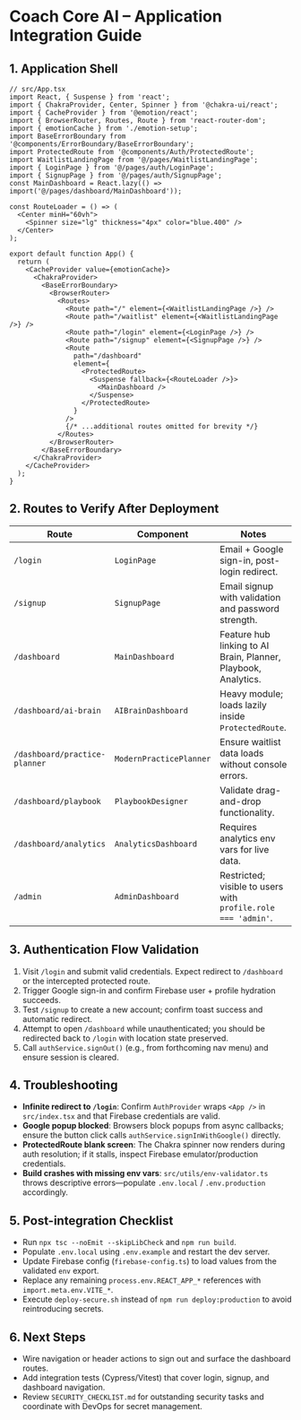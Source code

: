 # Coach Core AI – Application Integration Guide

## 1. Application Shell
```tsx
// src/App.tsx
import React, { Suspense } from 'react';
import { ChakraProvider, Center, Spinner } from '@chakra-ui/react';
import { CacheProvider } from '@emotion/react';
import { BrowserRouter, Routes, Route } from 'react-router-dom';
import { emotionCache } from './emotion-setup';
import BaseErrorBoundary from '@components/ErrorBoundary/BaseErrorBoundary';
import ProtectedRoute from '@components/Auth/ProtectedRoute';
import WaitlistLandingPage from '@/pages/WaitlistLandingPage';
import { LoginPage } from '@/pages/auth/LoginPage';
import { SignupPage } from '@/pages/auth/SignupPage';
const MainDashboard = React.lazy(() => import('@/pages/dashboard/MainDashboard'));

const RouteLoader = () => (
  <Center minH="60vh">
    <Spinner size="lg" thickness="4px" color="blue.400" />
  </Center>
);

export default function App() {
  return (
    <CacheProvider value={emotionCache}>
      <ChakraProvider>
        <BaseErrorBoundary>
          <BrowserRouter>
            <Routes>
              <Route path="/" element={<WaitlistLandingPage />} />
              <Route path="/waitlist" element={<WaitlistLandingPage />} />
              <Route path="/login" element={<LoginPage />} />
              <Route path="/signup" element={<SignupPage />} />
              <Route
                path="/dashboard"
                element={
                  <ProtectedRoute>
                    <Suspense fallback={<RouteLoader />}>
                      <MainDashboard />
                    </Suspense>
                  </ProtectedRoute>
                }
              />
              {/* ...additional routes omitted for brevity */}
            </Routes>
          </BrowserRouter>
        </BaseErrorBoundary>
      </ChakraProvider>
    </CacheProvider>
  );
}
```

## 2. Routes to Verify After Deployment
| Route | Component | Notes |
| ----- | --------- | ----- |
| `/login` | `LoginPage` | Email + Google sign-in, post-login redirect. |
| `/signup` | `SignupPage` | Email signup with validation and password strength. |
| `/dashboard` | `MainDashboard` | Feature hub linking to AI Brain, Planner, Playbook, Analytics. |
| `/dashboard/ai-brain` | `AIBrainDashboard` | Heavy module; loads lazily inside `ProtectedRoute`. |
| `/dashboard/practice-planner` | `ModernPracticePlanner` | Ensure waitlist data loads without console errors. |
| `/dashboard/playbook` | `PlaybookDesigner` | Validate drag-and-drop functionality. |
| `/dashboard/analytics` | `AnalyticsDashboard` | Requires analytics env vars for live data. |
| `/admin` | `AdminDashboard` | Restricted; visible to users with `profile.role === 'admin'`. |

## 3. Authentication Flow Validation
1. Visit `/login` and submit valid credentials. Expect redirect to `/dashboard` or the intercepted protected route.
2. Trigger Google sign-in and confirm Firebase user + profile hydration succeeds.
3. Test `/signup` to create a new account; confirm toast success and automatic redirect.
4. Attempt to open `/dashboard` while unauthenticated; you should be redirected back to `/login` with location state preserved.
5. Call `authService.signOut()` (e.g., from forthcoming nav menu) and ensure session is cleared.

## 4. Troubleshooting
- **Infinite redirect to `/login`**: Confirm `AuthProvider` wraps `<App />` in `src/index.tsx` and that Firebase credentials are valid.
- **Google popup blocked**: Browsers block popups from async callbacks; ensure the button click calls `authService.signInWithGoogle()` directly.
- **ProtectedRoute blank screen**: The Chakra spinner now renders during auth resolution; if it stalls, inspect Firebase emulator/production credentials.
- **Build crashes with missing env vars**: `src/utils/env-validator.ts` throws descriptive errors—populate `.env.local` / `.env.production` accordingly.

## 5. Post-integration Checklist
- Run `npx tsc --noEmit --skipLibCheck` and `npm run build`.
- Populate `.env.local` using `.env.example` and restart the dev server.
- Update Firebase config (`firebase-config.ts`) to load values from the validated `env` export.
- Replace any remaining `process.env.REACT_APP_*` references with `import.meta.env.VITE_*`.
- Execute `deploy-secure.sh` instead of `npm run deploy:production` to avoid reintroducing secrets.

## 6. Next Steps
- Wire navigation or header actions to sign out and surface the dashboard routes.
- Add integration tests (Cypress/Vitest) that cover login, signup, and dashboard navigation.
- Review `SECURITY_CHECKLIST.md` for outstanding security tasks and coordinate with DevOps for secret management.
